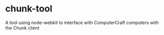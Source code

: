 # chunk-tool
A tool using node-webkit to interface with ComputerCraft computers with the Chunk client
